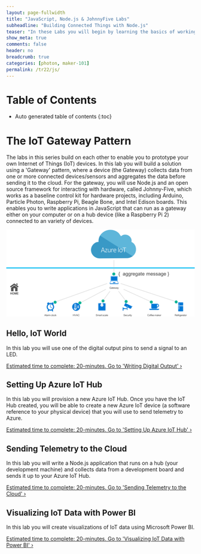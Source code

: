 ```yaml
---
layout: page-fullwidth
title: "JavaScript, Node.js & JohnnyFive Labs"
subheadline: "Building Connected Things with Node.js"
teaser: "In these Labs you will begin by learning the basics of working with micro-controllers and sensors, and move on to connecting them to the Internet. You will learn how to leverage Cloud IoT services to collect data and control devices and use advanced services like machine learning and analytics to discover insights using your Things."
show_meta: true
comments: false
header: no
breadcrumb: true
categories: [photon, maker-101]
permalink: /tr22/js/
---
```


# Table of Contents
*  Auto generated table of contents
{:toc}

# The IoT Gateway Pattern
The labs in this series build on each other to enable you to prototype your own Internet of Things (IoT) devices. In this lab you will build a solution using a 'Gateway' pattern, where a device (the Gateway) collects data from one or more connected devices/sensors and aggregates the data before sending it to the cloud. For the gateway, you will use Node.js and an open source framework for interacting with hardware, called Johnny-Five, which works as a baseline control kit for hardware projects, including Arduino, Particle Photon, Raspberry Pi, Beagle Bone, and Intel Edison boards. This enables you to write applications in JavaScript that can run as a gateway either on your computer or on a hub device (like a Raspberry Pi 2) connected to an variety of devices.

<img src="/images/gatewaypattern.png"/>

## Hello, IoT World
In this lab you will use one of the digital output pins to send a signal to an LED.

<a class="radius button small" href="{{ site.url }}/tr22/js/hello-world/">Estimated time to complete: 20-minutes. Go to  'Writing Digital Output' ›</a>

## Setting Up Azure IoT Hub
In this lab you will provision a new Azure IoT Hub. Once you have the IoT Hub created, you will be able to create a new Azure IoT device (a software reference to your physical device) that you will use to send telemetry to Azure.

<a class="radius button small" href="{{ site.url }}/tr22/js/setup-azure-iot-hub/">Estimated time to complete: 20-minutes. Go to  'Setting Up Azure IoT Hub' ›</a>

## Sending Telemetry to the Cloud
In this lab you will write a Node.js application that runs on a hub (your development machine) and collects data from a development board and sends it up to your Azure IoT Hub.

<a class="radius button small" href="{{ site.url }}/tr22/js/sending-telemetry/">Estimated time to complete: 20-minutes. Go to  'Sending Telemetry to the Cloud' ›</a>

## Visualizing IoT Data with Power BI
In this lab you will create visualizations of IoT data using Microsoft Power BI.

<a class="radius button small" href="{{ site.url }}/tr22/js/visualize-iot-with-powerbi/">Estimated time to complete: 20-minutes. Go to  'Visualizing IoT Data with Power BI' ›</a>